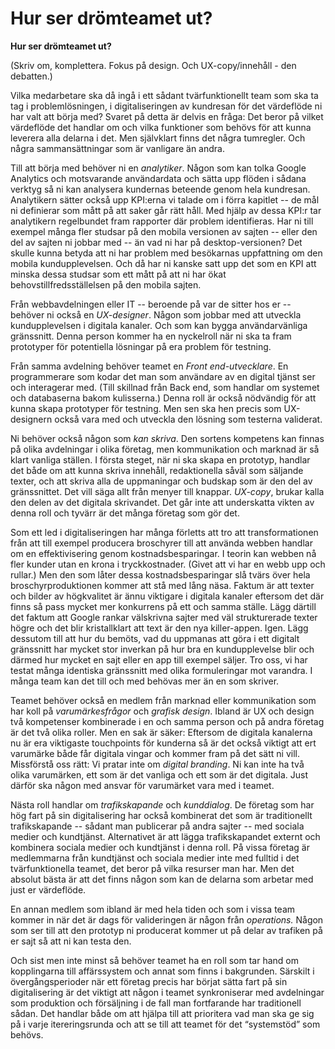 # Hur ser drömteamet ut?

**Hur ser drömteamet ut?**

\(Skriv om, komplettera. Fokus på design. Och UX-copy/innehåll - den debatten.\)

Vilka medarbetare ska då ingå i ett sådant tvärfunktionellt team som ska ta tag i problemlösningen, i digitaliseringen av kundresan för det värdeflöde ni har valt att börja med? Svaret på detta är delvis en fråga: Det beror på vilket värdeflöde det handlar om och vilka funktioner som behövs för att kunna leverera alla delarna i det. Men självklart finns det några tumregler. Och några sammansättningar som är vanligare än andra.

Till att börja med behöver ni en _analytiker_. Någon som kan tolka Google Analytics och motsvarande användardata och sätta upp flöden i sådana verktyg så ni kan analysera kundernas beteende genom hela kundresan. Analytikern sätter också upp KPI:erna vi talade om i förra kapitlet -- de mål ni definierar som mått på att saker går rätt håll. Med hjälp av dessa KPI:r tar analytikern regelbundet fram rapporter där problem identifieras. Har ni till exempel många fler studsar på den mobila versionen av sajten -- eller den del av sajten ni jobbar med -- än vad ni har på desktop-versionen? Det skulle kunna betyda att ni har problem med besökarnas uppfattning om den mobila kundupplevelsen. Och då har ni kanske satt upp det som en KPI att minska dessa studsar som ett mått på att ni har ökat behovstillfredsställelsen på den mobila sajten.

Från webbavdelningen eller IT -- beroende på var de sitter hos er -- behöver ni också en _UX-designer_. Någon som jobbar med att utveckla kundupplevelsen i digitala kanaler. Och som kan bygga användarvänliga gränssnitt. Denna person kommer ha en nyckelroll när ni ska ta fram prototyper för potentiella lösningar på era problem för testning.

Från samma avdelning behöver teamet en _Front end-utvecklare_. En programmerare som kodar det man som användare av en digital tjänst ser och interagerar med. \(Till skillnad från Back end, som handlar om systemet och databaserna bakom kulisserna.\) Denna roll är också nödvändig för att kunna skapa prototyper för testning. Men sen ska hen precis som UX-designern också vara med och utveckla den lösning som testerna validerat.

Ni behöver också någon som _kan skriva_. Den sortens kompetens kan finnas på olika avdelningar i olika företag, men kommunikation och marknad är så klart vanliga ställen. I första steget, när ni ska skapa en prototyp, handlar det både om att kunna skriva innehåll, redaktionella såväl som säljande texter, och att skriva alla de uppmaningar och budskap som är den del av gränssnittet. Det vill säga allt från menyer till knappar. _UX-copy_, brukar kalla den delen av det digitala skrivandet. Det går inte att underskatta vikten av denna roll och tyvärr är det många företag som gör det.

Som ett led i digitaliseringen har många förletts att tro att transformationen från att till exempel producera broschyrer till att använda webben handlar om en effektivisering genom kostnadsbesparingar. I teorin kan webben nå fler kunder utan en krona i tryckkostnader. \(Givet att vi har en webb upp och rullar.\) Men den som låter dessa kostnadsbesparingar slå tvärs över hela broschyrproduktionen kommer att stå med lång näsa. Faktum är att texter och bilder av högkvalitet är ännu viktigare i digitala kanaler eftersom det där finns så pass mycket mer konkurrens på ett och samma ställe. Lägg därtill det faktum att Google rankar välskrivna sajter med väl strukturerade texter högre och det blir kristallklart att text är den nya killer-appen. Igen. Lägg dessutom till att hur du bemöts, vad du uppmanas att göra i ett digitalt gränssnitt har mycket stor inverkan på hur bra en kundupplevelse blir och därmed hur mycket en sajt eller en app till exempel säljer. Tro oss, vi har testat många identiska gränssnitt med olika formuleringar mot varandra. I många team kan det till och med behövas mer än en som skriver.

Teamet behöver också en medlem från marknad eller kommunikation som har koll på _varumärkesfrågor_ och _grafisk design_. Ibland är UX och design två kompetenser kombinerade i en och samma person och på andra företag är det två olika roller. Men en sak är säker: Eftersom de digitala kanalerna nu är era viktigaste touchpoints för kunderna så är det också viktigt att ert varumärke både får digitala vingar och kommer fram på det sätt ni vill. Missförstå oss rätt: Vi pratar inte om _digital branding_. Ni kan inte ha två olika varumärken, ett som är det vanliga och ett som är det digitala. Just därför ska någon med ansvar för varumärket vara med i teamet.

Nästa roll handlar om _trafikskapande_ och _kunddialog_. De företag som har hög fart på sin digitalisering har också kombinerat det som är traditionellt trafikskapande -- sådant man publicerar på andra sajter -- med sociala medier och kundtjänst. Alternativet är att lägga trafikskapandet externt och kombinera sociala medier och kundtjänst i denna roll. På vissa företag är medlemmarna från kundtjänst och sociala medier inte med fulltid i det tvärfunktionella teamet, det beror på vilka resurser man har. Men det absolut bästa är att det finns någon som kan de delarna som arbetar med just er värdeflöde.

En annan medlem som ibland är med hela tiden och som i vissa team kommer in när det är dags för valideringen är någon från _operations._ Någon som ser till att den prototyp ni producerat kommer ut på delar av trafiken på er sajt så att ni kan testa den.

Och sist men inte minst så behöver teamet ha en roll som tar hand om kopplingarna till affärssystem och annat som finns i bakgrunden. Särskilt i övergångsperioder när ett företag precis har börjat sätta fart på sin digitalisering är det viktigt att någon i teamet synkroniserar med avdelningar som produktion och försäljning i de fall man fortfarande har traditionell sådan. Det handlar både om att hjälpa till att prioritera vad man ska ge sig på i varje itereringsrunda och att se till att teamet för det “systemstöd” som behövs.

